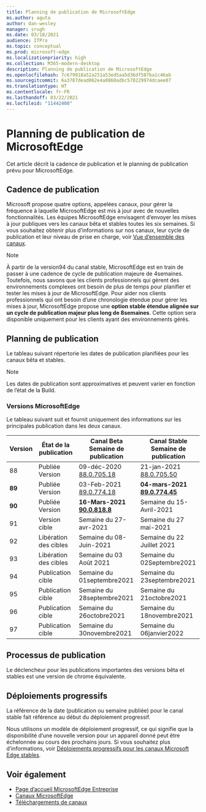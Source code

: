 ```yaml
---
title: Planning de publication de MicrosoftEdge
ms.author: aguta
author: dan-wesley
manager: srugh
ms.date: 03/18/2021
audience: ITPro
ms.topic: conceptual
ms.prod: microsoft-edge
ms.localizationpriority: high
ms.collection: M365-modern-desktop
description: Planning de publication de MicrosoftEdge
ms.openlocfilehash: 7c679918a52a251a53ed5aa5d36df587ba1c46ab
ms.sourcegitcommit: 6a3787dead062e4a0860adbc570229974dcaee07
ms.translationtype: HT
ms.contentlocale: fr-FR
ms.lasthandoff: 03/22/2021
ms.locfileid: "11442408"
---
```

# <a name="microsoft-edge-release-schedule"></a>Planning de publication de MicrosoftEdge

Cet article décrit la cadence de publication et le planning de publication prévu pour MicrosoftEdge.

## <a name="release-cadence"></a>Cadence de publication

Microsoft propose quatre options, appelées canaux, pour gérer la fréquence à laquelle MicrosoftEdge est mis à jour avec de nouvelles fonctionnalités. Les équipes MicrosoftEdge envisagent d’envoyer les mises à jour publiques vers les canaux bêta et stables toutes les six semaines. Si vous souhaitez obtenir plus d’informations sur nos canaux, leur cycle de publication et leur niveau de prise en charge, voir [Vue d’ensemble des canaux](https://docs.microsoft.com/DeployEdge/microsoft-edge-channels#channel-overview).

> [!NOTE]
> À partir de la version94 du canal stable, MicrosoftEdge est en train de passer à une cadence de cycle de publication majeure de 4semaines. Toutefois, nous savons que les clients professionnels qui gèrent des environnements complexes ont besoin de plus de temps pour planifier et tester les mises à jour de MicrosoftEdge. Pour aider nos clients professionnels qui ont besoin d’une chronologie étendue pour gérer les mises à jour, MicrosoftEdge propose une **option stable étendue alignée sur un cycle de publication majeur plus long de 8semaines**. Cette option sera disponible uniquement pour les clients ayant des environnements gérés.

## <a name="release-schedule"></a>Planning de publication

Le tableau suivant répertorie les dates de publication planifiées pour les canaux bêta et stables.

> [!NOTE]
> Les dates de publication sont approximatives et peuvent varier en fonction de l’état de la Build.

### <a name="microsoft-edge-releases"></a>Versions MicrosoftEdge

Le tableau suivant suit et fournit uniquement des informations sur les principales publication dans les deux canaux.

| Version | État de la publication | Canal Beta<br>Semaine de publication | Canal Stable<br>Semaine de publication |
|---------|-----|------|--------|
| 88 | Publiée<br>Version | 09-déc-2020<br>[88.0.705.18](https://docs.microsoft.com/deployedge/microsoft-edge-relnote-beta-channel#version-88070518-december-9) | 21-jan-2021<br>[88.0.705.50](https://docs.microsoft.com/deployedge/microsoft-edge-relnote-stable-channel#version-88070550-january-21)|
| **89** | Publiée<br>Version | 03-Feb-2021<br>[89.0.774.18](https://docs.microsoft.com/deployedge/microsoft-edge-relnote-beta-channel#version-89077418-february-3) | **04-mars-2021**<br>**[89.0.774.45](https://docs.microsoft.com/deployedge/microsoft-edge-relnote-stable-channel#version-89077445-march-21)** |
| **90** | Publiée<br>Version | **16-Mars-2021**<br>**[90.0.818.8](https://docs.microsoft.com/deployedge/microsoft-edge-relnote-beta-channel#version-9008188-march-16)** | Semaine du 15-Avril-2021 |
| 91 | Version cible | Semaine du 27-avr-2021 | Semaine du 27 mai-2021 |
| 92 | Libération des cibles | Semaine du 08-Juin-2021 | Semaine du 22 Juillet 2021 |
| 93 | Libération des cibles | Semaine du 03 Août 2021 | Semaine du 02Septembre2021 |
| 94 | Publication cible | Semaine du 01septembre2021 | Semaine du 23septembre2021 |
| 95 | Publication cible | Semaine du 28septembre2021 | Semaine du 21octobre2021 |
| 96 | Publication cible | Semaine du 26octobre2021 | Semaine du 18novembre2021 |
| 97 | Publication cible | Semaine du 30novembre2021 | Semaine du 06janvier2022 |

## <a name="release-process"></a>Processus de publication

Le déclencheur pour les publications importantes des versions bêta et stables est une version de chrome équivalente.

## <a name="progressive-rollouts"></a>Déploiements progressifs

La référence de la date (publication ou semaine publiée) pour le canal stable fait référence au début du déploiement progressif.

Nous utilisons un modèle de déploiement progressif, ce qui signifie que la disponibilité d’une nouvelle version pour un appareil donné peut être échelonnée au cours des prochains jours. Si vous souhaitez plus d’informations, voir [Déploiements progressifs pour les canaux Microsoft Edge stables](microsoft-edge-update-progressive-rollout.md).

## <a name="see-also"></a>Voir également

- [Page d’accueil MicrosoftEdge Entreprise](https://aka.ms/EdgeEnterprise)
- [Canaux MicrosoftEdge](microsoft-edge-channels.md)
- [Téléchargements de canaux](https://www.microsoft.com/edge/business/download)